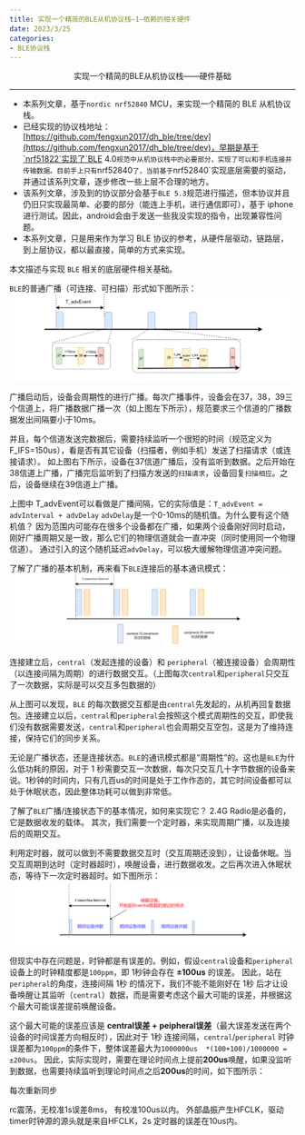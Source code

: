 ```yaml
---
title: 实现一个精简的BLE从机协议栈—1—依赖的相关硬件
date: 2023/3/25
categories: 
- BLE协议栈
---
```


<center>
实现一个精简的BLE从机协议栈——硬件基础
</center>

<!--more-->

***


- 本系列文章，基于`nordic nrf52840` MCU，来实现一个精简的 BLE 从机协议栈。
- 已经实现的协议栈地址：[https://github.com/fengxun2017/dh_ble/tree/dev](https://github.com/fengxun2017/dh_ble/tree/dev)，早期是基于`nrf51822`实现了`BLE 4.0`规范中从机协议栈中的必要部分，实现了可以和手机连接并传输数据。目前手上只有`nrf52840`了，当前基于`nrf52840`实现底层需要的驱动，并通过该系列文章，逐步修改一些上层不合理的地方。
- 该系列文章，涉及到的协议部分会基于`BLE 5.3`规范进行描述，但本协议并且仍旧只实现最简单、必要的部分（能连上手机，进行通信即可），基于 iphone进行测试。因此，android会由于发送一些我没实现的指令，出现兼容性问题。
- 本系列文章，只是用来作为学习 BLE 协议的参考，从硬件层驱动，链路层，到上层协议，都以最直接，简单的方式来实现。



本文描述与实现 `BLE` 相关的底层硬件相关基础。

`BLE`的普通广播（可连接、可扫描）形式如下图所示：
![](./BleStack-hardware-driver/ble-adv.png)

广播启动后，设备会周期性的进行广播。每次广播事件，设备会在37，38，39三个信道上，将广播数据广播一次（如上图左下所示），规范要求三个信道的广播数据发出间隔要小于10ms。

并且，每个信道发送完数据后，需要持续监听一个很短的时间（规范定义为F_IFS=150us），看是否有其它设备（扫描者，例如手机）发送了扫描请求（或连接请求）。 
如上图右下所示，设备在37信道广播后，没有监听到数据。之后开始在38信道上广播，广播完后监听到了扫描方发送的`扫描请求`，设备回复`扫描相应`。之后，设备继续在39信道上广播。

上图中 T_advEvent可以看做是广播间隔，它的实际值是：`T_advEvent = advInterval + advDelay`
`advDelay`是一个0-10ms的随机值。为什么要有这个随机值？ 因为范围内可能存在很多个设备都在广播，如果两个设备刚好同时启动，刚好广播周期又是一致，那么它们的物理信道就会一直冲突（同时使用同一个物理信道）。
通过引入的这个随机延迟`advDelay`，可以极大缓解物理信道冲突问题。


了解了广播的基本机制，再来看下`BLE`连接后的基本通讯模式：
![](./BleStack-hardware-driver/communication-mode.png)

连接建立后，`central`（发起连接的设备）和 `peripheral`（被连接设备）会周期性（以连接间隔为周期）的进行数据交互。（上图每次`central`和`peripheral`只交互了一次数据，实际是可以交互多包数据的）

从上图可以发现，`BLE` 的每次数据交互都是由`central`先发起的，从机再回复数据包。连接建立以后，`central`和`peripheral`会按照这个模式周期性的交互，即使我们没有数据需要发送，`central`和`peripheral`也会周期交互空包，这是为了维持连接，保持它们的同步关系。


无论是广播状态，还是连接状态。`BLE`的通讯模式都是“周期性”的。这也是`BLE`为什么低功耗的原因，对于 1 秒需要交互一次数据，每次只交互几十字节数据的设备来说。1秒钟的时间内，只有几百us的时间是处于工作作态的，其它时间设备都可以处于休眠状态，因此整体功耗可以做到非常低。

了解了`BLE`广播/连接状态下的基本情况，如何来实现它？
2.4G Radio是必备的，它是数据收发的载体。
其次，我们需要一个定时器，来实现周期广播，以及连接后的周期交互。

利用定时器，就可以做到不需要数据交互时（交互周期还没到），让设备休眠。当交互周期到达时（定时器超时），唤醒设备，进行数据收发。之后再次进入休眠状态，等待下一次定时器超时。如下图所示：
![](./BleStack-hardware-driver/anchor-point.png)

但现实中存在问题是，时钟都是有误差的。例如，假设`central`设备和`peripheral`设备上的时钟精度都是`100ppm`，即 1秒钟会存在 **±100us** 的误差。
因此，站在`peripheral`的角度，连接间隔 1秒 的情况下，我们不能不能刚好在 1秒 后才让设备唤醒让其监听（`central`）数据，而是需要考虑这个最大可能的误差，并根据这个最大可能误差提前唤醒设备。

这个最大可能的误差应该是 **central误差 + peipheral误差**（最大误差发送在两个设备的时间误差方向相反时），因此对于 1秒 连接间隔，`central`/`peripheral` 时钟误差都为`100ppm`的条件下，整体误差最大为`1000000us  *(100+100)/1000000 = ±200us`。
因此，实际实现时，需要在理论时间点上提前**200us**唤醒，如果没监听到数据，也需要持续监听到理论时间点之后**200us**的时间，如下图所示：



每次重新同步

rc震荡，无校准1s误差8ms， 有校准100us以内。
外部晶振产生HFCLK，驱动timer时钟源的源头就是来自HFCLK，2s 定时器的误差在10us内。